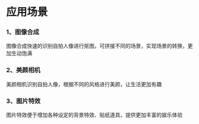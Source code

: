 # 应用场景

### 1、图像合成

图像合成快速的识别自拍人像进行抠图，可拼接不同的场景，实现场景的转换，更加生动饱满

### 2、美颜相机

美颜相机识别自拍人像，根据不同的风格进行美颜，让生活更加有趣

### 3、图片特效

图片特效便于增加各种设定的背景特效、贴纸道具，提供更加丰富的娱乐体验


